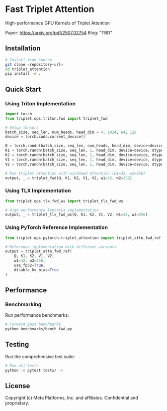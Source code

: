 # Fast Triplet Attention

High-performance GPU Kernels of Triplet Attention

Paper: https://arxiv.org/pdf/2507.02754
Blog: "TBD"

## Installation

```bash
# Install from source
git clone <repository-url>
cd triplet_attention
pip install -e .
```

## Quick Start

### Using Triton Implementation

```python
import torch
from triplet.ops.triton.fwd import triplet_fwd

# Setup tensors
batch_size, seq_len, num_heads, head_dim = 4, 1024, 64, 128
device = torch.cuda.current_device()

Q = torch.randn(batch_size, seq_len, num_heads, head_dim, device=device, dtype=torch.bfloat16)
K1 = torch.randn(batch_size, seq_len, 1, head_dim, device=device, dtype=torch.bfloat16)
K2 = torch.randn(batch_size, seq_len, 1, head_dim, device=device, dtype=torch.bfloat16)
V1 = torch.randn(batch_size, seq_len, 1, head_dim, device=device, dtype=torch.bfloat16)
V2 = torch.randn(batch_size, seq_len, 1, head_dim, device=device, dtype=torch.bfloat16)

# Run triplet attention with windowed attention (w1=32, w2=256)
output, _ = triplet_fwd(Q, K1, K2, V1, V2, w1=32, w2=256)
```

### Using TLX Implementation

```python
from triplet.ops.tlx.fwd_ws import triplet_tlx_fwd_ws

# High-performance TensorLX implementation
output, _ = triplet_tlx_fwd_ws(Q, K1, K2, V1, V2, w1=32, w2=256)
```

### Using PyTorch Reference Implementation

```python
from triplet.ops.pytorch.triplet_attention import triplet_attn_fwd_ref

# Reference implementation with different variants
output = triplet_attn_fwd_ref(
    Q, K1, K2, V1, V2,
    w1=32, w2=256,
    use_fp32=True,
    disable_kv_bias=True
)
```

## Performance

### Benchmarking

Run performance benchmarks:

```bash
# Forward pass benchmarks
python benchmarks/bench_fwd.py
```

## Testing

Run the comprehensive test suite:

```bash
# Run all tests
python -m pytest tests/ -v
```

## License

Copyright (c) Meta Platforms, Inc. and affiliates. Confidential and proprietary.
